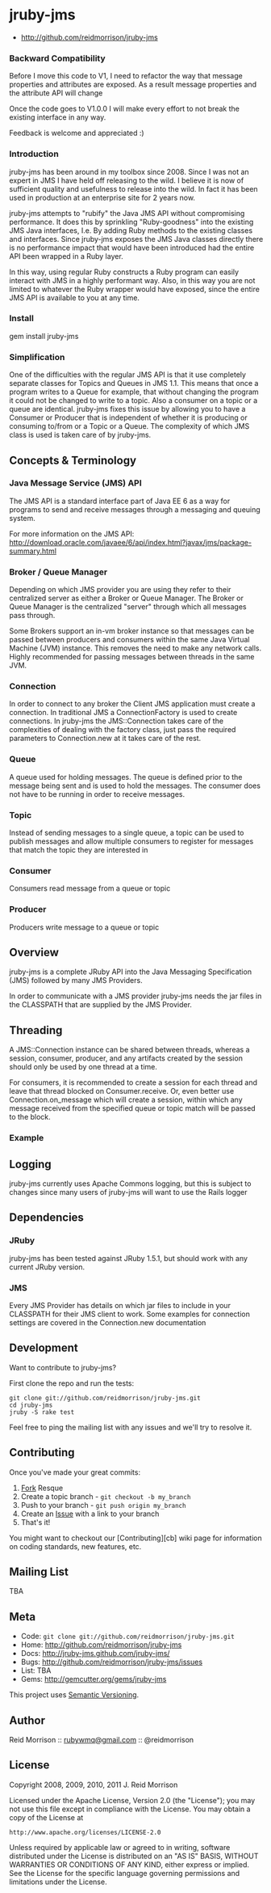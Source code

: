 jruby-jms
=========

* http://github.com/reidmorrison/jruby-jms

### Backward Compatibility

Before I move this code to V1, I need to refactor the way that message
properties and attributes are exposed. As a result message properties and
the attribute API will change

Once the code goes to V1.0.0 I will make every effort to not break the 
existing interface in any way.

Feedback is welcome and appreciated :)

### Introduction

jruby-jms has been around in my toolbox since 2008. Since I was not an expert
in JMS I have held off releasing to the wild. I believe it is now of sufficient 
quality and usefulness to release into the wild. In fact it has been used
in production at an enterprise site for 2 years now.

jruby-jms attempts to "rubify" the Java JMS API without 
compromising performance. It does this by sprinkling "Ruby-goodness" into the
existing JMS Java interfaces, I.e. By adding Ruby methods to the existing 
classes and interfaces. Since jruby-jms exposes the JMS
Java classes directly there is no performance impact that would have been
introduced had the entire API been wrapped in a Ruby layer.

In this way, using regular Ruby constructs a Ruby program can easily
interact with JMS in a highly performant way. Also, in this way you are not
limited to whatever the Ruby wrapper would have exposed, since the entire JMS
API is available to you at any time.

### Install

  gem install jruby-jms

### Simplification

One of the difficulties with the regular JMS API is that it use completely
separate classes for Topics and Queues in JMS 1.1. This means that once a 
program writes to a Queue for example, that without changing the program it
could not be changed to write to a topic. Also a consumer on a topic or a queue
are identical. jruby-jms fixes this issue by allowing you to have a Consumer
or Producer that is independent of whether it is producing or consuming to/from
or a Topic or a Queue. The complexity of which JMS class is used is taken care
of by jruby-jms.

Concepts & Terminology
----------------------

### Java Message Service (JMS) API

The JMS API is a standard interface part of Java EE 6 as a way for programs to
send and receive messages through a messaging and queuing system.

For more information on the JMS API: http://download.oracle.com/javaee/6/api/index.html?javax/jms/package-summary.html

### Broker / Queue Manager

Depending on which JMS provider you are using they refer to their centralized
server as either a Broker or Queue Manager. The Broker or Queue Manager is the
centralized "server" through which all messages pass through.

Some Brokers support an in-vm broker instance so that messages can be passed
between producers and consumers within the same Java Virtual Machine (JVM) 
instance. This removes the need to make any network calls. Highly recommended
for passing messages between threads in the same JVM.

### Connection

In order to connect to any broker the Client JMS application must create a
connection. In traditional JMS a ConnectionFactory is used to create connections.
In jruby-jms the JMS::Connection takes care of the complexities of dealing with
the factory class, just pass the required parameters to Connection.new at it
takes care of the rest.

### Queue

A queue used for holding messages. 
The queue is defined prior to the message being sent and is used to hold the
messages. The consumer does not have to be running in order to receive messages.

### Topic

Instead of sending messages to a single queue, a topic can be used to publish
messages and allow multiple consumers to register for messages that match the
topic they are interested in

### Consumer

Consumers read message from a queue or topic

### Producer

Producers write message to a queue or topic

Overview
--------

jruby-jms is a complete JRuby API into the Java Messaging Specification (JMS) 
followed by many JMS Providers.

In order to communicate with a JMS provider jruby-jms needs the jar files in the
CLASSPATH that are supplied by the JMS Provider.

Threading
---------

A JMS::Connection instance can be shared between threads, whereas a session, 
consumer, producer, and any artifacts created by the session should only be 
used by one thread at a time.

For consumers, it is recommended to create a session for each thread and leave
that thread blocked on Consumer.receive. Or, even better use Connection.on_message
which will create a session, within which any message received from the specified
queue or topic match will be passed to the block.

### Example

Logging
-------

jruby-jms currently uses Apache Commons logging, but this is subject to changes
since many users of jruby-jms will want to use the Rails logger

Dependencies
------------

### JRuby

jruby-jms has been tested against JRuby 1.5.1, but should work with any
current JRuby version.

### JMS

Every JMS Provider has details on which jar files to include in your CLASSPATH
for their JMS client to work. Some examples for connection settings are covered
in the Connection.new documentation

Development
-----------

Want to contribute to jruby-jms?

First clone the repo and run the tests:

    git clone git://github.com/reidmorrison/jruby-jms.git
    cd jruby-jms
    jruby -S rake test

Feel free to ping the mailing list with any issues and we'll try to resolve it.


Contributing
------------

Once you've made your great commits:

1. [Fork][1] Resque
2. Create a topic branch - `git checkout -b my_branch`
3. Push to your branch - `git push origin my_branch`
4. Create an [Issue][2] with a link to your branch
5. That's it!

You might want to checkout our [Contributing][cb] wiki page for information
on coding standards, new features, etc.


Mailing List
------------

TBA

Meta
----

* Code: `git clone git://github.com/reidmorrison/jruby-jms.git`
* Home: <http://github.com/reidmorrison/jruby-jms>
* Docs: <http://jruby-jms.github.com/jruby-jms/>
* Bugs: <http://github.com/reidmorrison/jruby-jms/issues>
* List: TBA
* Gems: <http://gemcutter.org/gems/jruby-jms>

This project uses [Semantic Versioning][sv].


Author
------

Reid Morrison :: rubywmq@gmail.com :: @reidmorrison

[1]: http://help.github.com/forking/
[2]: http://github.com/reidmorrison/jruby-jms/issues
[sv]: http://semver.org/

License
-------

Copyright 2008, 2009, 2010, 2011  J. Reid Morrison

Licensed under the Apache License, Version 2.0 (the "License");
you may not use this file except in compliance with the License.
You may obtain a copy of the License at

    http://www.apache.org/licenses/LICENSE-2.0

Unless required by applicable law or agreed to in writing, software
distributed under the License is distributed on an "AS IS" BASIS,
WITHOUT WARRANTIES OR CONDITIONS OF ANY KIND, either express or implied.
See the License for the specific language governing permissions and
limitations under the License.
